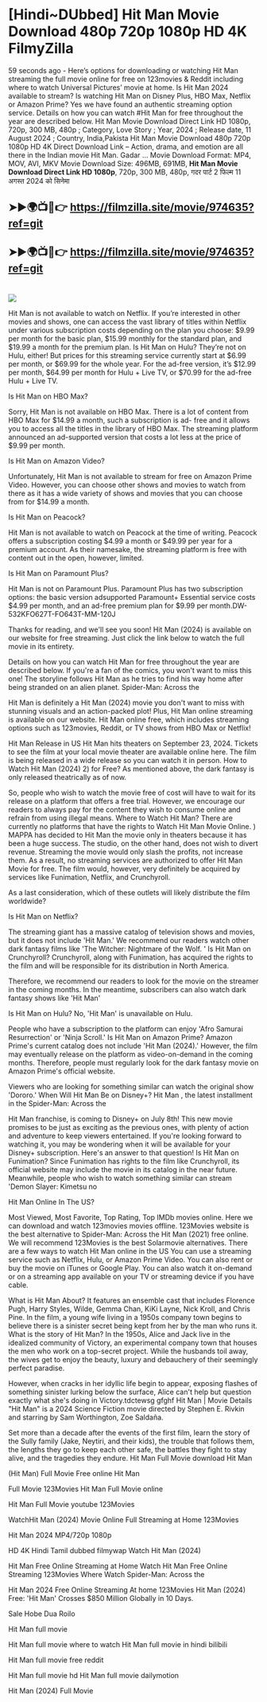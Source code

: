 # [Hindi~DUbbed] Hit Man Movie Download 480p 720p 1080p HD 4K FilmyZilla


59 seconds ago - Here’s options for downloading or watching Hit Man streaming the full movie online for free on 123movies & Reddit including where to watch Universal Pictures’ movie at home. Is Hit Man 2024 available to stream? Is watching Hit Man on Disney Plus, HBO Max, Netflix or Amazon Prime? Yes we have found an authentic streaming option service. Details on how you can watch #Hit Man for free throughout the year are described below. Hit Man Movie Download Direct Link HD 1080p, 720p, 300 MB, 480p ; Category, Love Story ; Year, 2024 ; Release date, 11 August 2024 ; Country, India,Pakista Hit Man Movie Download 480p 720p 1080p HD 4K Direct Download Link – Action, drama, and emotion are all there in the Indian movie Hit Man. Gadar ...
Movie Download Format: MP4, MOV, AVI, MKV
Movie Download Size: 496MB, 691MB, **Hit Man Movie Download Direct Link HD 1080p**, 720p, 300 MB, 480p, गदर पार्ट 2 फिल्म 11 अगस्त 2024 को सिनेमा

## ➤►🌍📺📱👉   https://filmzilla.site/movie/974635?ref=git

## ➤►🌍📺📱👉   https://filmzilla.site/movie/974635?ref=git

#

<img src="https://image.tmdb.org/t/p/w780//nv6F6tz7r61DUhE7zgHwLJFcTYp.jpg" />

Hit Man is not available to watch on Netflix. If you’re interested in other movies and shows, one can access the vast library of titles within Netflix under various subscription costs depending on the plan you choose: $9.99 per month for the basic plan, $15.99 monthly for the standard plan, and $19.99 a month for the premium plan. Is Hit Man on Hulu? They’re not on Hulu, either! But prices for this streaming service currently start at $6.99 per month, or $69.99 for the whole year. For the ad-free version, it’s $12.99 per month, $64.99 per month for Hulu + Live TV, or $70.99 for the ad-free Hulu + Live TV.

Is Hit Man on HBO Max?

Sorry, Hit Man is not available on HBO Max. There is a lot of content from HBO Max for $14.99 a month, such a subscription is ad- free and it allows you to access all the titles in the library of HBO Max. The streaming platform announced an ad-supported version that costs a lot less at the price of $9.99 per month.

Is Hit Man on Amazon Video?

Unfortunately, Hit Man is not available to stream for free on Amazon Prime Video. However, you can choose other shows and movies to watch from there as it has a wide variety of shows and movies that you can choose from for $14.99 a month.

Is Hit Man on Peacock?

Hit Man is not available to watch on Peacock at the time of writing. Peacock offers a subscription costing $4.99 a month or $49.99 per year for a premium account. As their namesake, the streaming platform is free with content out in the open, however, limited.

Is Hit Man on Paramount Plus?

Hit Man is not on Paramount Plus. Paramount Plus has two subscription options: the basic version adsupported Paramount+ Essential service costs $4.99 per month, and an ad-free premium plan for $9.99 per month.DW-532KFO627T-FO643T-MM-120J

Thanks for reading, and we'll see you soon! Hit Man (2024) is available on our website for free streaming. Just click the link below to watch the full movie in its entirety.

Details on how you can watch Hit Man for free throughout the year are described below. If you're a fan of the comics, you won't want to miss this one! The storyline follows Hit Man as he tries to find his way home after being stranded on an alien planet. Spider-Man: Across the

Hit Man is definitely a Hit Man (2024) movie you don't want to miss with stunning visuals and an action-packed plot! Plus, Hit Man online streaming is available on our website. Hit Man online free, which includes streaming options such as 123movies, Reddit, or TV shows from HBO Max or Netflix!

Hit Man Release in US Hit Man hits theaters on September 23, 2024. Tickets to see the film at your local movie theater are available online here. The film is being released in a wide release so you can watch it in person. How to Watch Hit Man (2024) 2) for Free? As mentioned above, the dark fantasy is only released theatrically as of now.

So, people who wish to watch the movie free of cost will have to wait for its release on a platform that offers a free trial. However, we encourage our readers to always pay for the content they wish to consume online and refrain from using illegal means. Where to Watch Hit Man? There are currently no platforms that have the rights to Watch Hit Man Movie Online. ) MAPPA has decided to Hit Man the movie only in theaters because it has been a huge success. The studio, on the other hand, does not wish to divert revenue. Streaming the movie would only slash the profits, not increase them. As a result, no streaming services are authorized to offer Hit Man Movie for free. The film would, however, very definitely be acquired by services like Funimation, Netflix, and Crunchyroll.

As a last consideration, which of these outlets will likely distribute the film worldwide?

Is Hit Man on Netflix?

The streaming giant has a massive catalog of television shows and movies, but it does not include 'Hit Man.' We recommend our readers watch other dark fantasy films like 'The Witcher: Nightmare of the Wolf. ' Is Hit Man on Crunchyroll? Crunchyroll, along with Funimation, has acquired the rights to the film and will be responsible for its distribution in North America.

Therefore, we recommend our readers to look for the movie on the streamer in the coming months. In the meantime, subscribers can also watch dark fantasy shows like 'Hit Man'

Is Hit Man on Hulu? No, 'Hit Man' is unavailable on Hulu.

People who have a subscription to the platform can enjoy 'Afro Samurai Resurrection' or 'Ninja Scroll.' Is Hit Man on Amazon Prime? Amazon Prime's current catalog does not include 'Hit Man (2024).' However, the film may eventually release on the platform as video-on-demand in the coming months. Therefore, people must regularly look for the dark fantasy movie on Amazon Prime's official website.

Viewers who are looking for something similar can watch the original show 'Dororo.' When Will Hit Man Be on Disney+? Hit Man , the latest installment in the Spider-Man: Across the

Hit Man franchise, is coming to Disney+ on July 8th! This new movie promises to be just as exciting as the previous ones, with plenty of action and adventure to keep viewers entertained. If you're looking forward to watching it, you may be wondering when it will be available for your Disney+ subscription. Here's an answer to that question! Is Hit Man on Funimation? Since Funimation has rights to the film like Crunchyroll, its official website may include the movie in its catalog in the near future. Meanwhile, people who wish to watch something similar can stream 'Demon Slayer: Kimetsu no

Hit Man Online In The US?

Most Viewed, Most Favorite, Top Rating, Top IMDb movies online. Here we can download and watch 123movies movies offline. 123Movies website is the best alternative to Spider-Man: Across the Hit Man (2021) free online. We will recommend 123Movies is the best Solarmovie alternatives. There are a few ways to watch Hit Man online in the US You can use a streaming service such as Netflix, Hulu, or Amazon Prime Video. You can also rent or buy the movie on iTunes or Google Play. You can also watch it on-demand or on a streaming app available on your TV or streaming device if you have cable.

What is Hit Man About? It features an ensemble cast that includes Florence Pugh, Harry Styles, Wilde, Gemma Chan, KiKi Layne, Nick Kroll, and Chris Pine. In the film, a young wife living in a 1950s company town begins to believe there is a sinister secret being kept from her by the man who runs it. What is the story of Hit Man? In the 1950s, Alice and Jack live in the idealized community of Victory, an experimental company town that houses the men who work on a top-secret project. While the husbands toil away, the wives get to enjoy the beauty, luxury and debauchery of their seemingly perfect paradise.

However, when cracks in her idyllic life begin to appear, exposing flashes of something sinister lurking below the surface, Alice can't help but question exactly what she's doing in Victory.tdctewsg gfghf Hit Man | Movie Details "Hit Man" is a 2024 Science Fiction movie directed by Stephen E. Rivkin and starring by Sam Worthington, Zoe Saldaña.

Set more than a decade after the events of the first film, learn the story of the Sully family (Jake, Neytiri, and their kids), the trouble that follows them, the lengths they go to keep each other safe, the battles they fight to stay alive, and the tragedies they endure. Hit Man Full Movie download Hit Man

(Hit Man) Full Movie Free online Hit Man

Full Movie 123Movies Hit Man Full Movie online

Hit Man Full Movie youtube 123Movies

WatchHit Man (2024) Movie Online Full Streaming at Home 123Movies

Hit Man 2024 MP4/720p 1080p

HD 4K Hindi Tamil dubbed filmywap Watch Hit Man (2024)

Hit Man Free Online Streaming at Home Watch Hit Man Free Online Streaming 123Movies Where Watch Spider-Man: Across the

Hit Man 2024 Free Online Streaming At home 123Movies Hit Man (2024) Free: 'Hit Man' Crosses $850 Million Globally in 10 Days.

Sale Hobe Dua Roilo

Hit Man full movie

Hit Man full movie where to watch Hit Man full movie in hindi bilibili

Hit Man full movie free reddit

Hit Man full movie hd Hit Man full movie dailymotion

Hit Man (2024) Full Movie